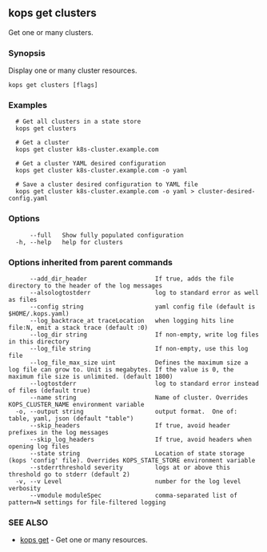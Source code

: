 
<!--- This file is automatically generated by make gen-cli-docs; changes should be made in the go CLI command code (under cmd/kops) -->

## kops get clusters

Get one or many clusters.

### Synopsis

Display one or many cluster resources.

```
kops get clusters [flags]
```

### Examples

```
  # Get all clusters in a state store
  kops get clusters
  
  # Get a cluster
  kops get cluster k8s-cluster.example.com
  
  # Get a cluster YAML desired configuration
  kops get cluster k8s-cluster.example.com -o yaml
  
  # Save a cluster desired configuration to YAML file
  kops get cluster k8s-cluster.example.com -o yaml > cluster-desired-config.yaml
```

### Options

```
      --full   Show fully populated configuration
  -h, --help   help for clusters
```

### Options inherited from parent commands

```
      --add_dir_header                   If true, adds the file directory to the header of the log messages
      --alsologtostderr                  log to standard error as well as files
      --config string                    yaml config file (default is $HOME/.kops.yaml)
      --log_backtrace_at traceLocation   when logging hits line file:N, emit a stack trace (default :0)
      --log_dir string                   If non-empty, write log files in this directory
      --log_file string                  If non-empty, use this log file
      --log_file_max_size uint           Defines the maximum size a log file can grow to. Unit is megabytes. If the value is 0, the maximum file size is unlimited. (default 1800)
      --logtostderr                      log to standard error instead of files (default true)
      --name string                      Name of cluster. Overrides KOPS_CLUSTER_NAME environment variable
  -o, --output string                    output format.  One of: table, yaml, json (default "table")
      --skip_headers                     If true, avoid header prefixes in the log messages
      --skip_log_headers                 If true, avoid headers when opening log files
      --state string                     Location of state storage (kops 'config' file). Overrides KOPS_STATE_STORE environment variable
      --stderrthreshold severity         logs at or above this threshold go to stderr (default 2)
  -v, --v Level                          number for the log level verbosity
      --vmodule moduleSpec               comma-separated list of pattern=N settings for file-filtered logging
```

### SEE ALSO

* [kops get](kops_get.md)	 - Get one or many resources.


